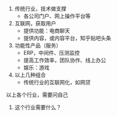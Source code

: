 1. 传统行业，技术做支撑
    - 各公司门户、网上操作平台等
2. 互联网，获取用户
    - 提供功能：电商聊天
    - 提供内容，或内容平台，知乎贴吧头条
3. 功能性产品（服务）
    - ERP，中间件、压测监控
    - 提高工作效率，团队协作、线上办公
    - 娱乐：游戏
4. 以上几种组合
    - 传统行业的互联网化，如网贷

以上各个行业，需要问自己
1. 这个行业需要什么？
